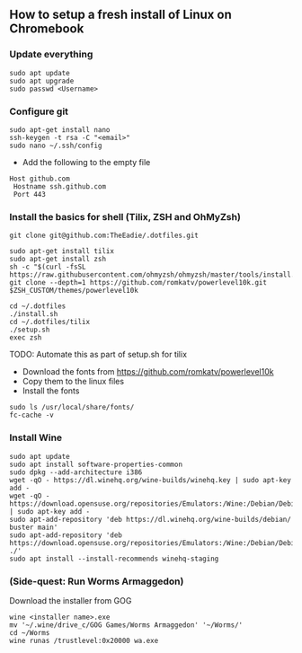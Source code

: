 ## How to setup a fresh install of Linux on Chromebook
### Update everything
```
sudo apt update
sudo apt upgrade
sudo passwd <Username>
```

### Configure git

```
sudo apt-get install nano
ssh-keygen -t rsa -C "<email>"
sudo nano ~/.ssh/config
```

- Add the following to the empty file

```
Host github.com
 Hostname ssh.github.com
 Port 443
```

### Install the basics for shell (Tilix, ZSH and OhMyZsh)

```
git clone git@github.com:TheEadie/.dotfiles.git

sudo apt-get install tilix
sudo apt-get install zsh
sh -c "$(curl -fsSL https://raw.githubusercontent.com/ohmyzsh/ohmyzsh/master/tools/install.sh)"
git clone --depth=1 https://github.com/romkatv/powerlevel10k.git $ZSH_CUSTOM/themes/powerlevel10k

cd ~/.dotfiles
./install.sh
cd ~/.dotfiles/tilix
./setup.sh
exec zsh
```

TODO: Automate this as part of setup.sh for tilix
 - Download the fonts from https://github.com/romkatv/powerlevel10k
 - Copy them to the linux files
 - Install the fonts

```
sudo ls /usr/local/share/fonts/
fc-cache -v
```

### Install Wine
```
sudo apt update
sudo apt install software-properties-common
sudo dpkg --add-architecture i386
wget -qO - https://dl.winehq.org/wine-builds/winehq.key | sudo apt-key add -
wget -qO - https://download.opensuse.org/repositories/Emulators:/Wine:/Debian/Debian_10/Release.key | sudo apt-key add -
sudo apt-add-repository 'deb https://dl.winehq.org/wine-builds/debian/ buster main'
sudo apt-add-repository 'deb https://download.opensuse.org/repositories/Emulators:/Wine:/Debian/Debian_10/ ./'
sudo apt install --install-recommends winehq-staging
```

### (Side-quest: Run Worms Armaggedon)
Download the installer from GOG
```
wine <installer name>.exe
mv '~/.wine/drive_c/GOG Games/Worms Armaggedon' '~/Worms/'
cd ~/Worms
wine runas /trustlevel:0x20000 wa.exe
```